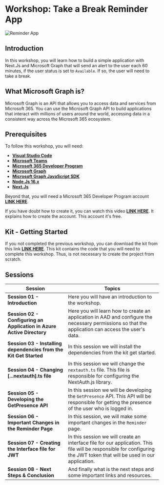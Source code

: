# Workshop: Take a Break Reminder App

![Reminder App](/img/authentication-workshop/reminder.gif "Reminder App")

## Introduction

In this workshop, you will learn how to build a simple application with Next.Js and Microsoft Graph that will send an alert to the user each 60 minutes, if the user status is set to `Available`. If so, the user will need to take a break.


## What Microsoft Graph is?

Microsoft Graph is an API that allows you to access data and services from Microsoft 365. You can use the Microsoft Graph API to build applications that interact with millions of users around the world, accessing data in a consistent way across the Microsoft 365 ecosystem.

## Prerequisites

To follow this workshop, you will need:

- **[Visual Studio Code](https://code.visualstudio.com/)**
- **[Microsoft Teams](https://www.microsoft.com/en-us/microsoft-teams/download-app?rtc=2)**
- **[Microsoft 365 Developer Program](https://developer.microsoft.com/en-us/microsoft-365/dev-program)**
- **[Microsoft Graph](https://developer.microsoft.com/en-us/graph)**
- **[Microsoft Graph JavaScript SDK](https://github.com/microsoftgraph/msgraph-sdk-javascript)**
- **[Node.Js 16.x](https://nodejs.org/en/)**
- **[Next.Js](https://nextjs.org/learn/foundations/about-nextjs)**

Beyond that, you will need a Microsoft 365 Developer Program account **[LINK HERE](https://developer.microsoft.com/en-us/microsoft-365/dev-program)**. 

If you have doubt how to create it, you can watch this video **[LINK HERE](https://www.youtube.com/watch?v=JvWLgirC8xs)**. It explains how to create the account. This account it's free. 

## Kit - Getting Started

If you not completed the previous workshop, you can download the kit from this link **[LINK HERE](https://github.com/glaucia86/kitstarter-msgraph-nextjs)**. This kit contains the code that you will need to complete this workshop. Thus, is not necessary to create the project from scratch.

## Sessions


| Session                                                               | Topics                                                                                                                                                                  |
| --------------------------------------------------------------------- | ----------------------------------------------------------------------------------------------------------------------------------------------------------------------- |
| **Session 01 - Introduction**                                         | Here you will have an introduction to the workshop.                                                                                                                     |
| **Session 02 - Configuring an Application in Azure Active Directory** | Here you will learn how to create an application in AAD and configure the necessary permissions so that the application can access the user's data.                     |  |
| **Session 03 - Installing dependencies from the Kit Get Started**     | In this session we will install the dependencies from the kit get started.                                                                                              |
| **Session 04 - Changing [...nextauth].ts file**                       | In this session we will change the `nextauth.ts` file. This file is responsible for configuring the NextAuth.js library.                                                |
| **Session 05 - Developing the GetPresence API**                       | In this session we will be developing the `GetPresence` API. This API will be responsible for getting the presence of the user who is logged in.                        |
| **Session 06 - Important Changes in the Reminder Page**               | In this session, we will make some important changes in the `Reminder` page.                                                                                            |
| **Session 07 - Creating the Interface file for JWT**                  | In this session we will create an interface file for our application. This file will be responsible for configuring the JWT token that will be used in our application. |
| **Session 08 - Next Steps & Conclusion**                              | And finally what is the next steps and some important links and resources.                                                                                              |
